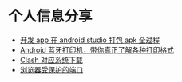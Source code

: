 # 个人信息分享
- [开发 app 在 android studio 打包 apk 全过程](https://flappybay.github.io/mywikis/%E5%BC%80%E5%8F%91%20app%20%E5%9C%A8%20android%20studio%20%E6%89%93%E5%8C%85%20apk%20%E5%85%A8%E8%BF%87%E7%A8%8B)
- [Android 蓝牙打印机，带你真正了解各种打印格式](https://flappybay.github.io/mywikis/Android蓝牙打印机，带你真正了解各种打印格式.md)
- [Clash 对应系统下载](https://clashgui.com/clash-download/)
- [浏览器受保护的端口](https://github.com/Flappybay/mywikis/%E6%B5%8F%E8%A7%88%E5%99%A8%E5%8F%97%E4%BF%9D%E6%8A%A4%E7%9A%84%E7%AB%AF%E5%8F%A3.pdf)
